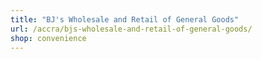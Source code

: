 ```yaml
---
title: "BJ's Wholesale and Retail of General Goods"
url: /accra/bjs-wholesale-and-retail-of-general-goods/
shop: convenience
---
```

